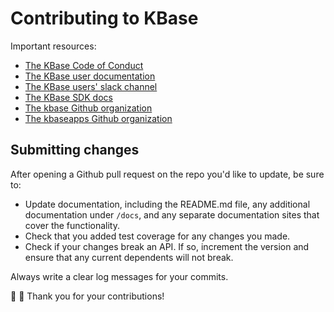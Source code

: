 # Contributing to KBase

Important resources:

* [The KBase Code of Conduct](https://kbase.us/code-of-conduct/)
* [The KBase user documentation](https://kbase.us/new-to-kbase/)
* [The KBase users' slack channel](https://kbaseusers.slack.com)
* [The KBase SDK docs](https://kbase.github.io/kb_sdk_docs/)
* [The kbase Github organization](https://github.com/kbase)
* [The kbaseapps Github organization](https://github.com/kbaseapps)

## Submitting changes

After opening a Github pull request on the repo you'd like to update, be sure to:

* Update documentation, including the README.md file, any additional documentation under `/docs`, and any separate documentation sites that cover the functionality.
* Check that you added test coverage for any changes you made.
* Check if your changes break an API. If so, increment the version and ensure that any current dependents will not break.

Always write a clear log messages for your commits.

:tada: :100: Thank you for your contributions!
